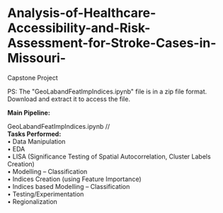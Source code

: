 # Analysis-of-Healthcare-Accessibility-and-Risk-Assessment-for-Stroke-Cases-in-Missouri-
Capstone Project 

PS: The "GeoLabandFeatImpIndices.ipynb" file is in a zip file format. Download and extract it to access the file.

**Main Pipeline:** <br>

GeoLabandFeatImpIndices.ipynb // <br>
**Tasks Performed:** <br>
•	Data Manipulation <br>
•	EDA <br>
•	LISA (Significance Testing of Spatial Autocorrelation, Cluster Labels Creation) <br>
•	Modelling – Classification <br>
•	Indices Creation (using Feature Importance) <br>
•	Indices based Modelling – Classification <br>
•	Testing/Experimentation <br>
•	Regionalization <br>


